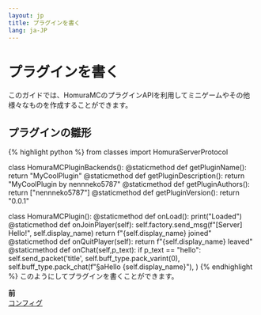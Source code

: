 ```yaml
---
layout: jp
title: プラグインを書く
lang: ja-JP
---
```

# プラグインを書く
このガイドでは、HomuraMCのプラグインAPIを利用してミニゲームやその他様々なものを作成することができます。  
## プラグインの雛形
{% highlight python %}
from classes import HomuraServerProtocol

class HomuraMCPluginBackends():
	@staticmethod
	def getPluginName():
		return "MyCoolPlugin"
	@staticmethod
	def getPluginDescription():
		return "MyCoolPlugin by nennneko5787"
	@staticmethod
	def getPluginAuthors():
		return ["nennneko5787"]
	@staticmethod
	def getPluginVersion():
		return "0.0.1"

class HomuraMCPlugin():
	@staticmethod
	def onLoad():
		print("Loaded")
	@staticmethod
	def onJoinPlayer(self):
		self.factory.send_msg(f"[Server] Hello!", self.display_name)
		return f"{self.display_name} joined"
	@staticmethod
	def onQuitPlayer(self):
		return f"{self.display_name} leaved"
	@staticmethod
	def onChat(self,p_text):
		if p_text == "hello":
			self.send_packet('title',
					self.buff_type.pack_varint(0),
					self.buff_type.pack_chat(f"§aHello {self.display_name}"),
				)
{% endhighlight %}
このようにしてプラグインを書くことができます。
<div style="display: flex;">
	<div class="maeato">
		<b>前</b><br>
		<a href="/docs/jp/config/">コンフィグ</a>
	</div>
</div>
